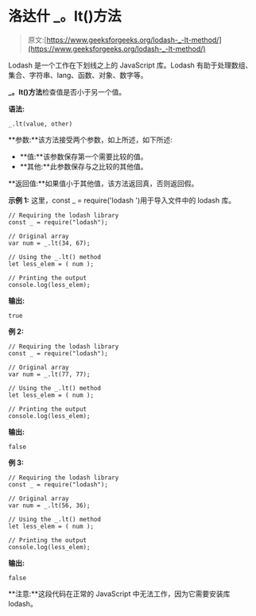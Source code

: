 # 洛达什 _。lt()方法

> 原文:[https://www.geeksforgeeks.org/lodash-_-lt-method/](https://www.geeksforgeeks.org/lodash-_-lt-method/)

Lodash 是一个工作在下划线之上的 JavaScript 库。Lodash 有助于处理数组、集合、字符串、lang、函数、对象、数字等。

**_。lt()方法**检查值是否小于另一个值。

**语法:**

```
_.lt(value, other)
```

**参数:**该方法接受两个参数，如上所述，如下所述:

*   **值:**该参数保存第一个需要比较的值。
*   **其他:**此参数保存与之比较的其他值。

**返回值:**如果值小于其他值，该方法返回真，否则返回假。

**示例 1:** 这里，const _ = require('lodash ')用于导入文件中的 lodash 库。

```
// Requiring the lodash library 
const _ = require("lodash"); 

// Original array 
var num = _.lt(34, 67);

// Using the _.lt() method
let less_elem = ( num );

// Printing the output 
console.log(less_elem);
```

**输出:**

```
true

```

**例 2:**

```
// Requiring the lodash library 
const _ = require("lodash"); 

// Original array 
var num = _.lt(77, 77);

// Using the _.lt() method
let less_elem = ( num );

// Printing the output 
console.log(less_elem);
```

**输出:**

```
false

```

**例 3:**

```
// Requiring the lodash library 
const _ = require("lodash"); 

// Original array 
var num = _.lt(56, 36);

// Using the _.lt() method
let less_elem = ( num );

// Printing the output 
console.log(less_elem);
```

**输出:**

```
false

```

**注意:**这段代码在正常的 JavaScript 中无法工作，因为它需要安装库 lodash。